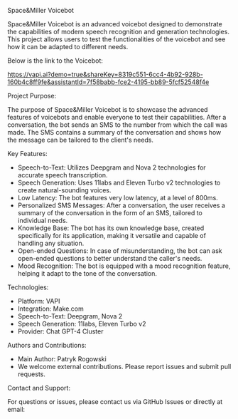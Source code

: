 Space&Miller Voicebot 

Space&Miller Voicebot is an advanced voicebot designed to demonstrate the capabilities of modern speech recognition and generation technologies. This project allows users to test the functionalities of the voicebot and see how it can be adapted to different needs.

Below is the link to the Voicebot:

https://vapi.ai?demo=true&shareKey=8319c551-6cc4-4b92-928b-160b4c8ff9fe&assistantId=7f58babb-fce2-4195-bb89-5fcf52548f4e

Project Purpose:

The purpose of Space&Miller Voicebot is to showcase the advanced features of voicebots and enable everyone to test their capabilities. After a conversation, the bot sends an SMS to the number from which the call was made. The SMS contains a summary of the conversation and shows how the message can be tailored to the client's needs.

Key Features:

- Speech-to-Text: Utilizes Deepgram and Nova 2 technologies for accurate speech transcription.
- Speech Generation: Uses 11labs and Eleven Turbo v2 technologies to create natural-sounding voices.
- Low Latency: The bot features very low latency, at a level of 800ms.
- Personalized SMS Messages: After a conversation, the user receives a summary of the conversation in the form of an SMS, tailored to individual needs.
- Knowledge Base: The bot has its own knowledge base, created specifically for its application, making it versatile and capable of handling any situation.
- Open-ended Questions: In case of misunderstanding, the bot can ask open-ended questions to better understand the caller's needs.
- Mood Recognition: The bot is equipped with a mood recognition feature, helping it adapt to the tone of the conversation.

Technologies:

- Platform: VAPI
- Integration: Make.com
- Speech-to-Text: Deepgram, Nova 2
- Speech Generation: 11labs, Eleven Turbo v2
- Provider: Chat GPT-4 Cluster

Authors and Contributions:

- Main Author: Patryk Rogowski 
- We welcome external contributions. Please report issues and submit pull requests.

Contact and Support:

For questions or issues, please contact us via GitHub Issues or directly at email: 

